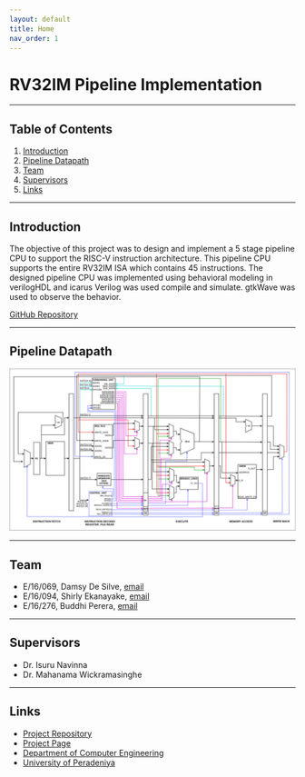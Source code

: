 ```yaml
---
layout: default
title: Home
nav_order: 1
---
```


# RV32IM Pipeline Implementation

---

## Table of Contents

1. [Introduction](#introduction)
2. [Pipeline Datapath](#pipeline-datapath)
3. [Team](#team)
4. [Supervisors](#supervisors)
5. [Links](#links)

---

## Introduction

The objective of this project was to design and implement a 5 stage pipeline CPU to support the RISC-V instruction architecture. This pipeline CPU supports the entire RV32IM ISA which contains 45 instructions. The designed pipeline CPU was implemented using behavioral modeling in verilogHDL and icarus Verilog was used compile and simulate. gtkWave was used to observe the behavior.

[GitHub Repository](https://github.com/cepdnaclk/e16-co502-RV32IM-pipeline-implementation-group1)

---

## Pipeline Datapath

![Pipeline Image](./images/handling_hazards/forwarding_datapath.png)

---

## Team

- E/16/069, Damsy De Silve, [email](mailto:e16069@eng.pdn.ac.lk)
- E/16/094, Shirly Ekanayake, [email](mailto:e16094@eng.pdn.ac.lk)
- E/16/276, Buddhi Perera, [email](mailto:e16276@eng.pdn.ac.lk)

---

## Supervisors

- Dr. Isuru Navinna
- Dr. Mahanama Wickramasinghe

---

## Links

- [Project Repository](https://github.com/cepdnaclk/e16-co502-RV32IM-pipeline-implementation-group1)
- [Project Page](https://cepdnaclk.github.io/e16-co502-RV32IM-pipeline-implementation-group1/)
- [Department of Computer Engineering](http://www.ce.pdn.ac.lk/)
- [University of Peradeniya](https://eng.pdn.ac.lk/)

[//]: # "Please refer this to learn more about Markdown syntax"
[//]: # "https://github.com/adam-p/markdown-here/wiki/Markdown-Cheatsheet"
